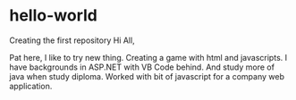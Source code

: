 # hello-world
Creating the first repository
Hi All,

Pat here, I like to try new thing. Creating a game with html and javascripts. I have backgrounds in ASP.NET with VB Code behind. And study more of java when study diploma. Worked with bit of javascript for a company web application.
